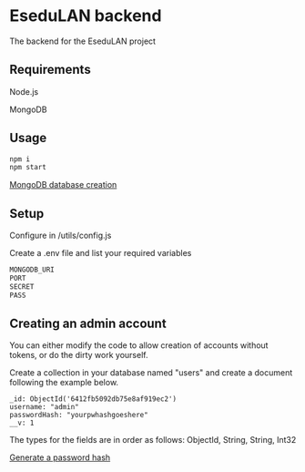 # EseduLAN backend

The backend for the EseduLAN project

## Requirements

Node.js

MongoDB


## Usage

```bash
npm i
npm start
```
[MongoDB database creation](https://www.mongodb.com/basics/create-database)

## Setup

Configure in /utils/config.js

Create a .env file and list your required variables

```bash
MONGODB_URI
PORT
SECRET
PASS
```

## Creating an admin account
You can either modify the code to allow creation of accounts without tokens, or do the dirty work yourself.

Create a collection in your database named "users" and create a document following the example below.

```
_id: ObjectId('6412fb5092db75e8af919ec2')
username: "admin"
passwordHash: "yourpwhashgoeshere"
__v: 1
```
The types for the fields are in order as follows: ObjectId, String, String, Int32

[Generate a password hash](https://bcrypt-generator.com/)
